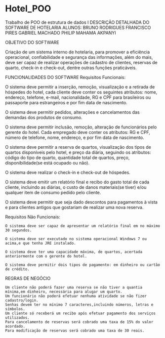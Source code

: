 # Hotel_POO
Trabalho de POO de estrutura de dados I
DESCRIÇÃO DETALHADA DO SOFTWARE DE HOTELARIA
ALUNOS: 
BRUNO RODRIGUES
FRANCISCO PIRES
GABRIEL MACHADO
PHILIP MAHAMA AKPANYI
 
OBJETIVO DO SOFTWARE

Criação de um sistema interno de hotelaria, para promover a eficiência operacional, confiabilidade e segurança das informações, além do mais, deve ser capaz de realizar operações de cadastro de clientes, reservas de quarto, check-in e check-out, dentre outras funções praticáveis.


FUNCIONALIDADES DO SOFTWARE
Requisitos Funcionais:

O sistema deve permitir a inserção, remoção, visualização e a retirada de hóspedes do hotel, cada cliente deve conter os seguintes atributos: nome, endereço, telefone, e-mail, nacionalidade, RG e CPF para brasileiros ou passaporte para estrangeiros e por fim data de nascimento.

O sistema deve permitir pedidos, alterações e cancelamentos das demandas dos produtos de consumo.

O sistema deve permitir inclusão, remoção, alteração de funcionários pelo gerente do hotel. Cada empregado deve conter os atributos: RG e CPF, número de telefone, nome, endereço, e por fim data de nascimento.

O sistema deve permitir a reserva de quartos, visualização dos tipos de quartos disponíveis pelo hotel, e preço da diária, seguindo os atributos: código do tipo de quarto, quantidade total de quartos, preço, disponibilidade(se está ocupado ou não).

O sistema deve realizar o check-in e check-out de hóspedes. 

O sistema deve emitir um relatório final e recibo do gasto total de cada cliente, incluindo as diárias, o custo de danos materiais(se tiver) e/ou qualquer item de consumo pedido pelo cliente. 

O sistema deve permitir que seja dado descontos para pagamentos à vista e para clientes antigos que gostariam de realizar uma nova reserva. 



Requisitos Não Funcionais:

	O sistema deve ser capaz de apresentar um relatório final em no máximo 30 segundos.
  
	O sistema deve ser executado no sistema operacional Windows 7 ou acima,e que tenha JRE instalado.
	
  	O sistema deve ter uma capacidade máxima, de quartos, acertada anteriormente com o gerente do hotel. 
	
  	O sistema deve permitir dois tipos de pagamento: em dinheiro ou cartão de crédito.
	


REGRAS DE NEGÓCIO

	Um cliente não poderá fazer uma reserva se não tiver a quantia mínima,em dinheiro, necessária para alugar um quarto.
	Um funcionário não poderá efetuar nenhuma atividade se não fizer cadastro/login.
	Senhas devem ter no mínimo 7 caracteres,incluindo números, letras e símbolos.
	Um cliente só receberá um recibo após efetuar pagamento dos serviços utilizados.
	Para cancelamento de reservas será cobrado uma taxa de 15% do valor acordado.
	Para modificação de reservas será cobrado uma taxa de 30 reais.

